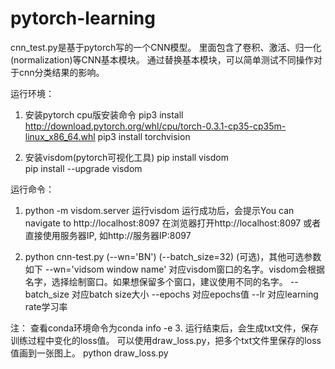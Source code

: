 # pytorch-learning

cnn_test.py是基于pytorch写的一个CNN模型。
里面包含了卷积、激活、归一化(normalization)等CNN基本模块。
通过替换基本模块，可以简单测试不同操作对于cnn分类结果的影响。

运行环境：
1. 安装pytorch 
cpu版安装命令
pip3 install http://download.pytorch.org/whl/cpu/torch-0.3.1-cp35-cp35m-linux_x86_64.whl 
pip3 install torchvision

2. 安装visdom(pytorch可视化工具)
pip install visdom  
pip install --upgrade visdom 

运行命令：
1. python -m visdom.server
运行visdom
运行成功后，会提示You can navigate to http://localhost:8097
在浏览器打开http://localhost:8097 或者 直接使用服务器IP, 如http://服务器IP:8097

2. python cnn-test.py (--wn='BN') (--batch_size=32)
(可选)，其他可选参数如下
--wn='vidsom window name' 对应visdom窗口的名字。visdom会根据名字，选择绘制窗口。如果想保留多个窗口，建议使用不同的名字。
--batch_size 对应batch size大小
--epochs 对应epochs值
--lr  对应learning rate学习率

注： 查看conda环境命令为conda info -e
3. 运行结束后，会生成txt文件，保存训练过程中变化的loss值。
可以使用draw_loss.py，把多个txt文件里保存的loss值画到一张图上。
python draw_loss.py
